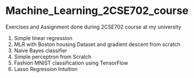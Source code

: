 # Machine_Learning_2CSE702_course
Exercises and Assignment done during 2CSE702 course at my university

1) Simple linear regression 
2) MLR with Boston housing Dataset and gradient descent from scratch
3) Naive Bayes classifier
4) Simple perceptron from Scratch
5) Fashion MNIST classification using TensorFlow
6) Lasso Regression Intuition

